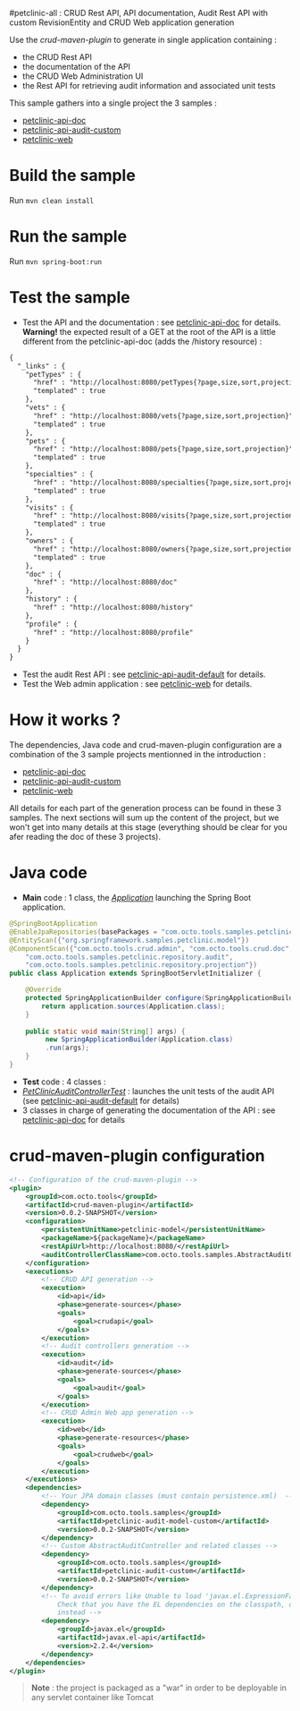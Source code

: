 #petclinic-all : CRUD Rest API, API documentation, Audit Rest API with custom RevisionEntity and CRUD Web application generation

Use the *crud-maven-plugin* to generate in single application containing :

* the CRUD Rest API
* the documentation of the API
* the CRUD Web Administration UI
* the Rest API for retrieving audit information and associated unit tests

This sample gathers into a single project the 3 samples :

* [petclinic-api-doc](../petclinic-api-doc)
* [petclinic-api-audit-custom](../petclinic-api-audit-custom)
* [petclinic-web](../petclinic-web)

Build the sample
================
Run ``mvn clean install``

Run the sample
==============
Run ``mvn spring-boot:run``

Test the sample
=============
* Test the API and the documentation : see [petclinic-api-doc](../petclinic-api-doc/README.md#test-the-sample) for details. **Warning!** the expected result of a GET at the root of the API is a little different from the petclinic-api-doc (adds the /history resource) :
```xml
{
  "_links" : {
    "petTypes" : {
      "href" : "http://localhost:8080/petTypes{?page,size,sort,projection}",
      "templated" : true
    },
    "vets" : {
      "href" : "http://localhost:8080/vets{?page,size,sort,projection}",
      "templated" : true
    },
    "pets" : {
      "href" : "http://localhost:8080/pets{?page,size,sort,projection}",
      "templated" : true
    },
    "specialties" : {
      "href" : "http://localhost:8080/specialties{?page,size,sort,projection}",
      "templated" : true
    },
    "visits" : {
      "href" : "http://localhost:8080/visits{?page,size,sort,projection}",
      "templated" : true
    },
    "owners" : {
      "href" : "http://localhost:8080/owners{?page,size,sort,projection}",
      "templated" : true
    },
    "doc" : {
      "href" : "http://localhost:8080/doc"
    },
    "history" : {
      "href" : "http://localhost:8080/history"
    },
    "profile" : {
      "href" : "http://localhost:8080/profile"
    }
  }
}
```

* Test the audit Rest API : see [petclinic-api-audit-default](../petclinic-api-audit-default/README.md#test-the-sample) for details.
* Test the Web admin application : see [petclinic-web](../petclinic-web/README.md#test-the-web-application) for details.

How it works ?
============

The dependencies, Java code and crud-maven-plugin configuration are a combination of the 3 sample projects mentionned in the introduction :

* [petclinic-api-doc](../petclinic-api-doc/README.md#how-it-works-)
* [petclinic-api-audit-custom](../petclinic-api-audit-custom/README.md#how-it-works-)
* [petclinic-web](../petclinic-web/README.md#how-it-works-)

All details for each part of the generation process can be found in these 3 samples. The next sections will sum up the content of the project, but we won't get into many details at this stage (everything should be clear for you afer reading the doc of these 3 projects). 

Java code
========

* **Main** code : 1 class, the [*Application*](src/main/java/com/octo/tools/samples/petclinic/Application.java) launching the Spring Boot application.
```java
@SpringBootApplication
@EnableJpaRepositories(basePackages = "com.octo.tools.samples.petclinic.repository")
@EntityScan({"org.springframework.samples.petclinic.model"})	
@ComponentScan({"com.octo.tools.crud.admin", "com.octo.tools.crud.doc", "com.octo.tools.audit", 
	"com.octo.tools.samples.petclinic.repository.audit", 
	"com.octo.tools.samples.petclinic.repository.projection"})	
public class Application extends SpringBootServletInitializer {

	@Override
	protected SpringApplicationBuilder configure(SpringApplicationBuilder application) {		
		return application.sources(Application.class);
	}
	
	public static void main(String[] args) {
		 new SpringApplicationBuilder(Application.class)         
         .run(args);
	}
}
```

* **Test** code : 4 classes :
 * [*PetClinicAuditControllerTest*](src\test\java\com\octo\tools\samples\petclinic\PetClinicAuditControllerTest.java) : launches the unit tests of the audit API (see  [petclinic-api-audit-default](../petclinic-api-audit-default/README.md#java-code) for details)
 * 3 classes in charge of generating the documentation of the API : see  [petclinic-api-doc](../petclinic-api-doc/README.md#java-code) for details

crud-maven-plugin configuration
===========================
```xml
<!-- Configuration of the crud-maven-plugin -->
<plugin>
	<groupId>com.octo.tools</groupId>
	<artifactId>crud-maven-plugin</artifactId>
	<version>0.0.2-SNAPSHOT</version>
	<configuration>
		<persistentUnitName>petclinic-model</persistentUnitName>
		<packageName>${packageName}</packageName>
		<restApiUrl>http://localhost:8080/</restApiUrl>		
		<auditControllerClassName>com.octo.tools.samples.AbstractAuditController</auditControllerClassName>
	</configuration>
	<executions>						
		<!-- CRUD API generation -->
		<execution>
			<id>api</id>
			<phase>generate-sources</phase>
			<goals>
				<goal>crudapi</goal>
			</goals>
		</execution>
		<!-- Audit controllers generation -->
		<execution>
			<id>audit</id>
			<phase>generate-sources</phase>
			<goals>
			    <goal>audit</goal>
			</goals>
		</execution>	
		<!-- CRUD Admin Web app generation -->
		<execution>
			<id>web</id>
			<phase>generate-resources</phase>
			<goals>
				<goal>crudweb</goal>
			</goals>
		</execution>
	</executions>
	<dependencies>
		<!-- Your JPA domain classes (must contain persistence.xml)  -->
		<dependency>
			<groupId>com.octo.tools.samples</groupId>
			<artifactId>petclinic-audit-model-custom</artifactId>
			<version>0.0.2-SNAPSHOT</version>
		</dependency>
		<!-- Custom AbstractAuditController and related classes -->
		<dependency>
			<groupId>com.octo.tools.samples</groupId>
			<artifactId>petclinic-audit-custom</artifactId>
			<version>0.0.2-SNAPSHOT</version>
		</dependency>						
		<!-- To avoid errors like Unable to load 'javax.el.ExpressionFactory'. 
			Check that you have the EL dependencies on the classpath, or use ParameterMessageInterpolator 
			instead -->
		<dependency>
			<groupId>javax.el</groupId>
			<artifactId>javax.el-api</artifactId>
			<version>2.2.4</version>
		</dependency>
	</dependencies>
</plugin>
```


> **Note** : the project is packaged as a "war" in order to be deployable in any servlet container like Tomcat
